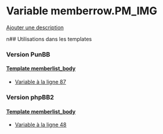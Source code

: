 # Variable memberrow.PM_IMG
[Ajouter une description](https://fa-tvars.appspot.com/memberrow.PM_IMG)

n## Utilisations dans les templates

### Version PunBB

#### [Template memberlist_body](punbb/memberlist_body.md)
* [Variable à la ligne 87](../punbb/memberlist_body.tpl#L87)

### Version phpBB2

#### [Template memberlist_body](subsilver/memberlist_body.md)
* [Variable à la ligne 48](../subsilver/memberlist_body.tpl#L48)